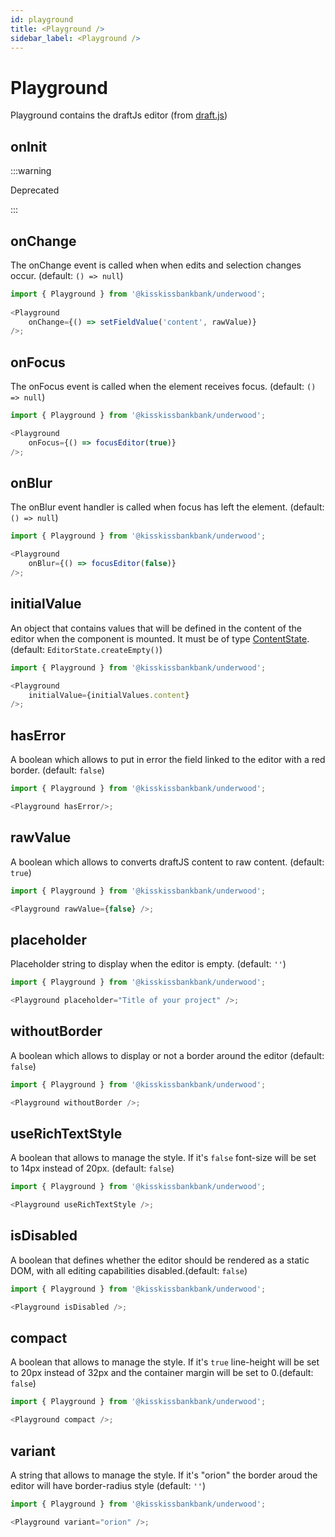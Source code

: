```yaml
---
id: playground
title: <Playground />
sidebar_label: <Playground />
---
```

# Playground

Playground contains the draftJs editor (from [draft.js](https://draftjs.org/docs/api-reference-editor/))

## onInit
:::warning

Deprecated

:::



## onChange
The onChange event is called when when edits and selection changes occur. (default: `() => null`)

```javascript
import { Playground } from '@kisskissbankbank/underwood';
 
<Playground
    onChange={() => setFieldValue('content', rawValue)}
/>;
```

## onFocus
The onFocus event is called when the element receives focus. (default: `() => null`)

```javascript
import { Playground } from '@kisskissbankbank/underwood';

<Playground
    onFocus={() => focusEditor(true)}
/>;
```

## onBlur
The onBlur event handler is called when focus has left the element. (default: `() => null`)

```javascript
import { Playground } from '@kisskissbankbank/underwood';

<Playground 
    onBlur={() => focusEditor(false)}
/>;
```

## initialValue
An object that contains values that will be defined in the content of the editor when the component is mounted. It must be of type [ContentState](https://draftjs.org/docs/api-reference-content-state). (default: `EditorState.createEmpty()`)

```javascript
import { Playground } from '@kisskissbankbank/underwood';

<Playground
    initialValue={initialValues.content}
/>;
```

## hasError
A boolean which allows to put in error the field linked to the editor with a red border. (default: `false`)

```javascript
import { Playground } from '@kisskissbankbank/underwood';

<Playground hasError/>;
```

## rawValue
A boolean which allows to converts draftJS content to raw content. (default: `true`)

```javascript
import { Playground } from '@kisskissbankbank/underwood';

<Playground rawValue={false} />;
```

## placeholder
Placeholder string to display when the editor is empty. (default: `''`)

```javascript
import { Playground } from '@kisskissbankbank/underwood';

<Playground placeholder="Title of your project" />;
```

## withoutBorder
A boolean which allows to display or not a border around the editor (default: `false`)

```javascript
import { Playground } from '@kisskissbankbank/underwood';

<Playground withoutBorder />;
```

## useRichTextStyle
A boolean that allows to manage the style. If it's `false` font-size will be set to 14px instead of 20px. (default: `false`)

```javascript
import { Playground } from '@kisskissbankbank/underwood';

<Playground useRichTextStyle />;
```

## isDisabled
A boolean that defines whether the editor should be rendered as a static DOM, with all editing capabilities disabled.(default: `false`)

```javascript
import { Playground } from '@kisskissbankbank/underwood';

<Playground isDisabled />;
```

## compact
A boolean that allows to manage the style. If it's `true` line-height will be set to 20px instead of 32px and the container margin will be set to 0.(default: `false`)

```javascript
import { Playground } from '@kisskissbankbank/underwood';

<Playground compact />;
```

## variant
A string that allows to manage the style. If it's "orion" the border aroud the editor will have border-radius style (default: `''`)

```javascript
import { Playground } from '@kisskissbankbank/underwood';

<Playground variant="orion" />;
```